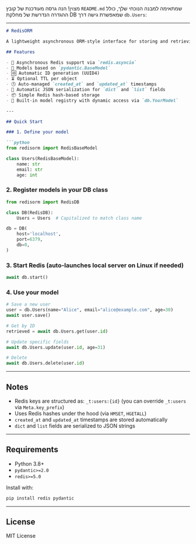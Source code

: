 מצוין! הנה גרסה מעודכנת של קובץ `README.md` שמתאימה למבנה הנוכחי שלך, כולל ההגדרה הנדרשת של מחלקת DB שמאפשרת גישה דרך `db.Users`:

---

````markdown
# RedisORM

A lightweight asynchronous ORM-style interface for storing and retrieving Pydantic models in Redis.

## Features

- 🔁 Asynchronous Redis support via `redis.asyncio`
- 🧱 Models based on `pydantic.BaseModel`
- 🆔 Automatic ID generation (UUID4)
- ⏳ Optional TTL per object
- 🕓 Auto-managed `created_at` and `updated_at` timestamps
- 🧩 Automatic JSON serialization for `dict` and `list` fields
- 📦 Simple Redis hash-based storage
- 🧠 Built-in model registry with dynamic access via `db.YourModel`

---

## Quick Start

### 1. Define your model

```python
from redisorm import RedisBaseModel

class Users(RedisBaseModel):
    name: str
    email: str
    age: int
````

### 2. Register models in your DB class

```python
from redisorm import RedisDB

class DB(RedisDB):
    Users = Users  # Capitalized to match class name

db = DB(
    host='localhost',
    port=6379,
    db=0,
)
```

### 3. Start Redis (auto-launches local server on Linux if needed)

```python
await db.start()
```

### 4. Use your model

```python
# Save a new user
user = db.Users(name="Alice", email="alice@example.com", age=30)
await user.save()

# Get by ID
retrieved = await db.Users.get(user.id)

# Update specific fields
await db.Users.update(user.id, age=31)

# Delete
await db.Users.delete(user.id)
```

---

## Notes

* Redis keys are structured as: `_t:users:{id}` (you can override `_t:users` via `Meta.key_prefix`)
* Uses Redis hashes under the hood (via `HMSET`, `HGETALL`)
* `created_at` and `updated_at` timestamps are stored automatically
* `dict` and `list` fields are serialized to JSON strings

---

## Requirements

* Python 3.8+
* `pydantic>=2.0`
* `redis>=5.0`

Install with:

```bash
pip install redis pydantic
```

---

## License

MIT License
